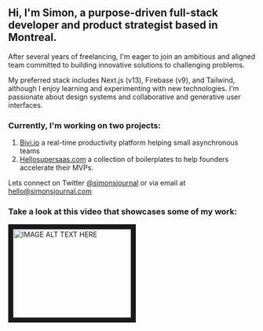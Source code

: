 ## Hi, I'm Simon, a purpose-driven full-stack developer and product strategist based in Montreal. 

After several years of freelancing, I'm eager to join an ambitious and aligned team committed to building innovative solutions to challenging problems.

My preferred stack includes Next.js (v13), Firebase (v9), and Tailwind, although I enjoy learning and experimenting with new technologies. I'm passionate about design systems and collaborative and generative user interfaces.

### Currently, I'm working on two projects: 

1. [Bivi.io](https://bivi.io) a real-time productivity platform helping small asynchronous teams 
2. [Hellosupersaas.com](https://hellosupersaas.com) a collection of boilerplates to help founders accelerate their MVPs.

Lets connect on Twitter [@simonsjournal](https://twitter.com/simonsjournal) or via email at [hello@simonsjournal.com](mailto:hello@simonsjournal.com)

### Take a look at this video that showcases some of my work: 

<a href="http://www.youtube.com/watch?feature=player_embedded&v=KhGWbt1dAKQ
" target="_blank"><img src="http://img.youtube.com/vi/KhGWbt1dAKQ/0.jpg" 
alt="IMAGE ALT TEXT HERE" width="240" height="180" border="10" /></a>
